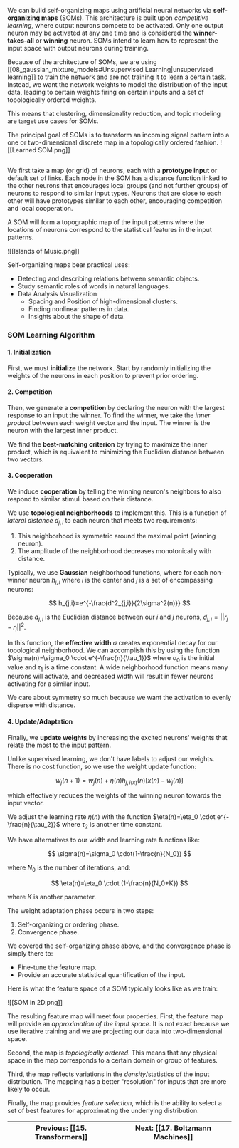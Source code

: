 We can build self-organizing maps using artificial neural networks via **self-organizing maps** (SOMs). This architecture is built upon *competitive learning*, where output neurons compete to be activated. Only one output neuron may be activated at any one time and is considered the **winner-takes-all** or **winning** neuron. SOMs intend to learn how to represent the input space with output neurons during training.

Because of the architecture of SOMs, we are using [[08_gaussian_mixture_models#Unsupervised Learning|unsupervised learning]] to train the network and are not training it to learn a certain task. Instead, we want the network weights to model the distribution of the input data, leading to certain weights firing on certain inputs and a set of topologically ordered weights.

This means that clustering, dimensionality reduction, and topic modeling are target use cases for SOMs.

The principal goal of SOMs is to transform an incoming signal pattern into a one or two-dimensional discrete map in a topologically ordered fashion. ![[Learned SOM.png]]

##

We first take a map (or grid) of neurons, each with a **prototype input** or default set of links. Each node in the SOM has a distance function linked to the other neurons that encourages local groups (and not further groups) of neurons to respond to similar input types. Neurons that are close to each other will have prototypes similar to each other, encouraging competition and local cooperation.

A SOM will form a topographic map of the input patterns where the locations of neurons correspond to the statistical features in the input patterns.

![[Islands of Music.png]]

Self-organizing maps bear practical uses:

- Detecting and describing relations between semantic objects.
- Study semantic roles of words in natural languages.
- Data Analysis Visualization
	- Spacing and Position of high-dimensional clusters.
	- Finding nonlinear patterns in data.
	- Insights about the shape of data.

### SOM Learning Algorithm

#### 1. Initialization

First, we must **initialize** the network. Start by randomly initializing the weights of the neurons in each position to prevent prior ordering.

#### 2. Competition

Then, we generate a **competition** by declaring the neuron with the largest response to an input the winner. To find the winner, we take the *inner product* between each weight vector and the input. The winner is the neuron with the largest inner product.

We find the **best-matching criterion** by trying to maximize the inner product, which is equivalent to minimizing the Euclidian distance between two vectors.

#### 3. Cooperation

We induce **cooperation** by telling the winning neuron's neighbors to also respond to similar stimuli based on their distance.

We use **topological neighborhoods** to implement this. This is a function of *lateral distance* $d_{j,i}$ to each neuron that meets two requirements:

1. This neighborhood is symmetric around the maximal point (winning neuron).
2. The amplitude of the neighborhood decreases monotonically with distance.

Typically, we use **Gaussian** neighborhood functions, where for each non-winner neuron $h_{j,i}$ where $i$ is the center and $j$ is a set of encompassing neurons:

$$
h_{j,i}=e^{-\frac{d^2_{j,i}}{2\sigma^2(n)}}
$$

Because $d_{j,i}$ is the Euclidian distance between our $i$ and $j$ neurons, $d_{j,i}=||r_j-r_i||^2$.

In this function, the **effective width** $\sigma$ creates exponential decay for our topological neighborhood. We can accomplish this by using the function $\sigma(n)=\sigma_0 \cdot e^{-\frac{n}{\tau_1}}$ where $\sigma_0$ is the initial value and $\tau_1$ is a time constant. A wide neighborhood function means many neurons will activate, and decreased width will result in fewer neurons activating for a similar input.

We care about symmetry so much because we want the activation to evenly disperse with distance.

#### 4. Update/Adaptation

Finally, we **update weights** by increasing the excited neurons' weights that relate the most to the input pattern.

Unlike supervised learning, we don't have labels to adjust our weights. There is no cost function, so we use the weight update function:

$$
w_j(n+1)=w_j(n)+\eta(n)h_{j,i(x)}(n)[x(n)-w_j(n)]
$$

which effectively reduces the weights of the winning neuron towards the input vector.

We adjust the learning rate $\eta(n)$ with the function $\eta(n)=\eta_0 \cdot e^{-\frac{n}{\tau_2}}$ where $\tau_2$ is another time constant.

We have alternatives to our width and learning rate functions like:

$$
\sigma(n)=\sigma_0 \cdot(1-\frac{n}{N_0})
$$

where $N_0$ is the number of iterations, and:

$$
\eta(n)=\eta_0 \cdot (1-\frac{n}{N_0+K})
$$

where $K$ is another parameter.

The weight adaptation phase occurs in two steps:

1. Self-organizing or ordering phase.
2. Convergence phase.

We covered the self-organizing phase above, and the convergence phase is simply there to:

- Fine-tune the feature map.
- Provide an accurate statistical quantification of the input.

Here is what the feature space of a SOM typically looks like as we train:

![[SOM in 2D.png]]

The resulting feature map will meet four properties. First, the feature map will provide an *approximation of the input space*. It is not exact because we use iterative training and we are projecting our data into two-dimensional space.

Second, the map is *topologically ordered*. This means that any physical space in the map corresponds to a certain domain or group of features.

Third, the map reflects variations in the *density*/statistics of the input distribution. The mapping has a better "resolution" for inputs that are more likely to occur.

Finally, the map provides *feature selection*, which is the ability to select a set of best features for approximating the underlying distribution.

| **Previous**: [[15. Transformers]] | **Next**: [[17. Boltzmann Machines]] |
| ---------------------------------- | ------------------------------------ |